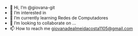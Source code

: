 - 👋 Hi, I’m @giovana-git
- 👀 I’m interested in 
- 🌱 I’m currently learning Redes de Computadores
- 💞️ I’m looking to collaborate on ...
- 📫 How to reach me giovanadealmeidacosta1105@gmail.com

<!---
giovana-git/giovana-git is a ✨ special ✨ repository because its `README.md` (this file) appears on your GitHub profile.
You can click the Preview link to take a look at your changes.
--->
